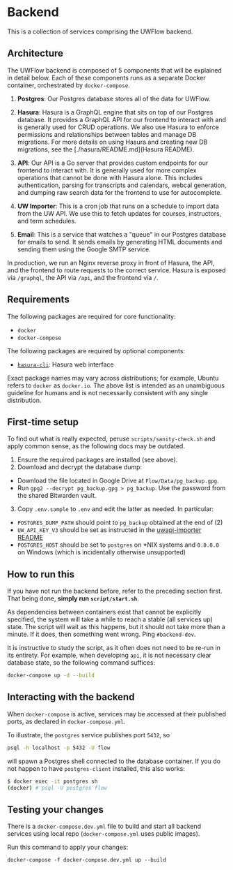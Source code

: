 # Backend

This is a collection of services comprising the UWFlow backend.

## Architecture

The UWFlow backend is composed of 5 components that will be explained in detail below.
Each of these components runs as a separate Docker container, orchestrated by `docker-compose`.

1. **Postgres**: Our Postgres database stores all of the data for UWFlow.

2. **Hasura**: Hasura is a GraphQL engine that sits on top of our Postgres database.
  It provides a GraphQL API for our frontend to interact with and is generally used for CRUD operations.
  We also use Hasura to enforce permissions and relationships between tables and manage DB migrations.
  For more details on using Hasura and creating new DB migrations, see the [./hasura/README.md](Hasura README).

3. **API**: Our API is a Go server that provides custom endpoints for our frontend to interact with.
  It is generally used for more complex operations that cannot be done with Hasura alone.
  This includes authentication, parsing for transcripts and calendars, webcal generation,
  and dumping raw search data for the frontend to use for autocomplete.

4. **UW Importer**: This is a cron job that runs on a schedule to import data from the UW API.
  We use this to fetch updates for courses, instructors, and term schedules.

5. **Email**: This is a service that watches a "queue" in our Postgres database for emails to send.
  It sends emails by generating HTML documents and sending them using the Google SMTP service.

In production, we run an Nginx reverse proxy in front of Hasura, the API, and the frontend
to route requests to the correct service. Hasura is exposed via `/graphql`, the API via `/api`,
and the frontend via `/`.

## Requirements

The following packages are required for core functionality:

- `docker`
- `docker-compose`

The following packages are required by optional components:

- [`hasura-cli`](https://hasura.io/docs/latest/hasura-cli/install-hasura-cli/#install): Hasura web interface

Exact package names may vary across distributions;
for example, Ubuntu refers to `docker` as `docker.io`.
The above list is intended as an unambiguous guideline for humans
and is not necessarily consistent with any single distribution.

## First-time setup

To find out what is really expected, peruse `scripts/sanity-check.sh`
and apply common sense, as the following docs may be outdated.

1. Ensure the required packages are installed (see above).
2. Download and decrypt the database dump:
  - Download the file located in Google Drive at `Flow/Data/pg_backup.gpg`.
  - Run `gpg2 --decrypt pg_backup.gpg > pg_backup`.
    Use the password from the shared Bitwarden vault.
3. Copy `.env.sample` to `.env` and edit the latter as needed. In particular:
  - `POSTGRES_DUMP_PATH` should point to `pg_backup` obtained at the end of (2)
  - `UW_API_KEY_V3` should be set as instructed in the
    [uwapi-importer README](uwapi-importer/README.md)
  - `POSTGRES_HOST` should be set to `postgres` on \*NIX systems
    and `0.0.0.0` on Windows (which is incidentally otherwise unsupported)

## How to run this

If you have not run the backend before, refer to the preceding section first.
That being done, **simply run `script/start.sh`**.

As dependencies between containers exist that cannot be explicitly specified,
the system will take a while to reach a stable (all services up) state.
The script will wait as this happens, but it should not take more than a minute.
If it does, then something went wrong. Ping `#backend-dev`.

It is instructive to study the script, as it often does not need to be re-run
in its entirety. For example, when developing `api`, it is
not necessary clear database state, so the following command suffices:
```sh
docker-compose up -d --build
```

## Interacting with the backend

When `docker-compose` is active, services may be accessed
at their published ports, as declared in `docker-compose.yml`.

To illustrate, the `postgres` service publishes port `5432`, so
```sh
psql -h localhost -p 5432 -U flow
```
will spawn a Postgres shell connected to the database container.
If you do not happen to have `postgres-client` installed, this also works:
```sh
$ docker exec -it postgres sh
(docker) # psql -U postgres flow 
```

## Testing your changes 
There is a `docker-compose.dev.yml` file to build and start all backend services using local repo (`docker-compose.yml` uses public images). 

Run this command to apply your changes: 

```
docker-compose -f docker-compose.dev.yml up --build
```
